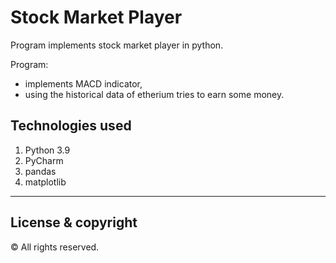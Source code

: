 # Stock Market Player

Program implements stock market player in python. 

Program:
- implements MACD indicator,
- using the historical data of etherium tries to earn some money.


## Technologies used
1. Python 3.9
2. PyCharm
3. pandas
4. matplotlib

---
## License & copyright
© All rights reserved. 

